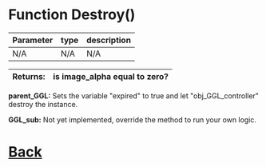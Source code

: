 # Function Destroy()

| Parameter   |  type   |              description                   |
|--           |       --|--                                          |
|   N/A      | N/A  |           N/A                 |

| Returns:  | is image_alpha equal to zero? |
|--         |                             --|

**parent_GGL:**
Sets the variable "expired" to true and let "obj_GGL_controller" destroy the instance.

**GGL_sub:**
Not yet implemented, override the method to run your own logic.

# [Back](https://github.com/Ced30/GML-GUI-Library-GGL-Documentation/blob/main/API/Common_Methods.md)
